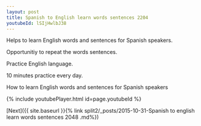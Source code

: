 ```yaml
---
layout: post
title: Spanish to English learn words sentences 2204 
youtubeId: lSIjHwlbJ38
---
```

 
 
Helps to learn English words and sentences for Spanish speakers.

Opportunitiy to repeat the words sentences. 

Practice English language. 
 
10 minutes practice every day. 
 
How to learn English words and sentences for Spanish speakers 
 
{% include youtubePlayer.html id=page.youtubeId %}
 
 
[Next]({{ site.baseurl }}{% link  split2/_posts/2015-10-31-Spanish to english learn words sentences 2048 .md%})
 
